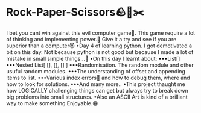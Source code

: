 # Rock-Paper-Scissors🪨🧻✂️
I bet you cant win against this evil computer game🤖. This game require a lot of thinking and implementing power.🤔 Give it a try and see if you are superior than a computer😈
•Day 4 of learning python. I got demotivated a bit on this day. Not because python is not good but because I made a lot of mistake in small simple things...🫠
•On this day I learnt about:
•••List[]
•••Nested List[ [], [], [] ]
•••Randomisation. The random module and other usuful random modules.
•••The understanding of offset and appending items to list.
•••Various index errors🤯 and how to debug them, where and how to look for solutions.
•••And many more.. 
•This project thaught me how LOGICALLY challenging things can get but always try to break down big problems into small structures. 
•Also an ASCII Art is kind of a brilliant way to make something Enjoyable.😁
